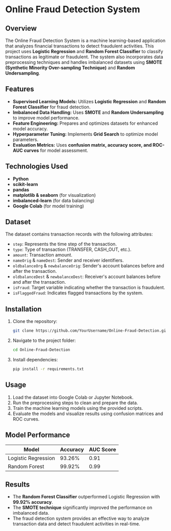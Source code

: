 # Online Fraud Detection System

## Overview
The Online Fraud Detection System is a machine learning-based application that analyzes financial transactions to detect fraudulent activities. This project uses **Logistic Regression** and **Random Forest Classifier** to classify transactions as legitimate or fraudulent. The system also incorporates data preprocessing techniques and handles imbalanced datasets using **SMOTE (Synthetic Minority Over-sampling Technique)** and **Random Undersampling**.

## Features
- **Supervised Learning Models:** Utilizes **Logistic Regression** and **Random Forest Classifier** for fraud detection.
- **Imbalanced Data Handling:** Uses **SMOTE** and **Random Undersampling** to improve model performance.
- **Feature Engineering:** Prepares and optimizes datasets for enhanced model accuracy.
- **Hyperparameter Tuning:** Implements **Grid Search** to optimize model parameters.
- **Evaluation Metrics:** Uses **confusion matrix, accuracy score, and ROC-AUC curves** for model assessment.

## Technologies Used
- **Python**
- **scikit-learn**
- **pandas**
- **matplotlib & seaborn** (for visualization)
- **imbalanced-learn** (for data balancing)
- **Google Colab** (for model training)

## Dataset
The dataset contains transaction records with the following attributes:
- `step`: Represents the time step of the transaction.
- `type`: Type of transaction (TRANSFER, CASH_OUT, etc.).
- `amount`: Transaction amount.
- `nameOrig` & `nameDest`: Sender and receiver identifiers.
- `oldbalanceOrg` & `newbalanceOrig`: Sender's account balances before and after the transaction.
- `oldbalanceDest` & `newbalanceDest`: Receiver's account balances before and after the transaction.
- `isFraud`: Target variable indicating whether the transaction is fraudulent.
- `isFlaggedFraud`: Indicates flagged transactions by the system.

## Installation
1. Clone the repository:
   ```sh
   git clone https://github.com/YourUsername/Online-Fraud-Detection.git
   ```
2. Navigate to the project folder:
   ```sh
   cd Online-Fraud-Detection
   ```
3. Install dependencies:
   ```sh
   pip install -r requirements.txt
   ```

## Usage
1. Load the dataset into Google Colab or Jupyter Notebook.
2. Run the preprocessing steps to clean and prepare the data.
3. Train the machine learning models using the provided scripts.
4. Evaluate the models and visualize results using confusion matrices and ROC curves.

## Model Performance
| Model               | Accuracy | AUC Score |
|---------------------|---------|-----------|
| Logistic Regression | 93.26%  | 0.91      |
| Random Forest      | 99.92%  | 0.99      |

## Results
- The **Random Forest Classifier** outperformed Logistic Regression with **99.92% accuracy**.
- The **SMOTE technique** significantly improved the performance on imbalanced data.
- The fraud detection system provides an effective way to analyze transaction data and detect fraudulent activities in real-time.



